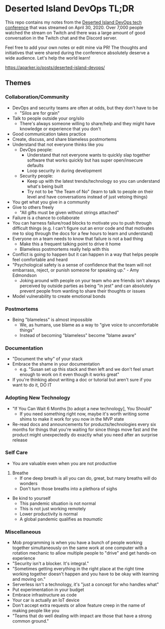# Deserted Island DevOps TL;DR

This repo contains my notes from the [Deserted Island DevOps tech conference](https://desertedisland.club) that was streamed on April 30, 2020. Over 7,000 people watched the stream on Twitch and there was a large amount of good conversation in the Twitch chat and the Discord server.

Feel free to add your own notes or edit mine via PR! The thoughts and initiatives that were shared during the conference absolutely deserve a wide audience. Let's help the world learn!

https://aparker.io/posts/deserted-island-devops/

## Themes

### Collaboration/Community

- DevOps and security teams are often at odds, but they don't have to be
	- "Silos are for grain"
- Talk to people outside your org/silo
	- There's always someone willing to share/help and they might have knowledge or experience that you don't
- Good communication takes practice
- Create, discuss, and share blameless postmortems
- Understand that not everyone thinks like you
	- DevOps people:
		- Understand that not everyone wants to quickly slap together software that works quickly but has super open/insecure defaults
		- Loop security in during development
	- Security people:
		- Keep up with the latest trends/technology so you can understand what's being built
		- Try not to be "the Team of No" (learn to talk to people on their level and have conversations instead of just vetoing things)
- You get what you give in a community
- Give to others freely
	- "All gifts must be given without strings attached"
- Failure is a chance to collaborate
- You can harness failure/road blocks to motivate you to push through difficult things (e.g. I can't figure out an error code and that motivates me to slog through the docs for a few hours to learn and understand)
- Everyone on a team needs to know that failure is not a bad thing
	- Make this a frequent talking point to drive it home
	- Blameless postmortems really help with this
- Conflict is going to happen but it can happen in a way that helps people feel comfortable and heard
- "Psychological safety is a sense of confidence that the team will not embarrass, reject, or punish someone for speaking up." - Amy Edmondson
	- Joking around with people on your team who are friends isn't always perceived by outside parties as being "in jest" and can absolutely prevent people from wanting to share their thoughts or issues
- Model vulnerability to create emotional bonds

### Postmortems

- Being "blameless" is almost impossible
	- We, as humans, use blame as a way to "give voice to uncomfortable things"
	- Instead of becoming "blameless" become "blame aware"

### Documentation

- "Document the why" of your stack
- Embrace the shame in your documentation
	- e.g. "Susan set up this stack and then left and we don't feel smart enough to work on it even though it works great"
- If you're thinking about writing a doc or tutorial but aren't sure if you want to do it, DO IT

### Adopting New Technology

- "If You Can Wait 6 Months [to adopt a new technology], You Should"
	- If you need something right now, maybe it's worth writing some shims to make it work for you now in the MVP state
- Re-read docs and announcements for products/technologies every six months for things that you're waiting for since things move fast and the product might unexpectedly do exactly what you need after an surprise release

### Self Care

- You are valuable even when you are not productive
1. Breathe
	- If one deep breath is all you can do, great, but many breaths will do wonders
	- Don't turn those breaths into a plethora of sighs
- Be kind to yourself
	- This pandemic situation is not normal
	- This is not just working remotely
	- Lower productivity is normal
	- A global pandemic qualifies as *traumatic*

### Miscellaneous

- Mob programming is when you have a bunch of people working together simultaneously on the same work at one computer with a rotation mechanic to allow multiple people to "drive" and get hands-on experience
- "Security isn't a blocker. It's integral."
- "Sometimes getting everything in the right place at the right time working together doesn't happen and you have to be okay with learning and moving on."
- Serverless isn't a technology, it's "just a concept for who handles what"
- Put experimentation in your budget
- Embrace infrastructure as code
- Your car is actually an IoT device
- Don't accept extra requests or allow feature creep in the name of making people like you
- "Teams that do well dealing with impact are those that have a strong common ground."
